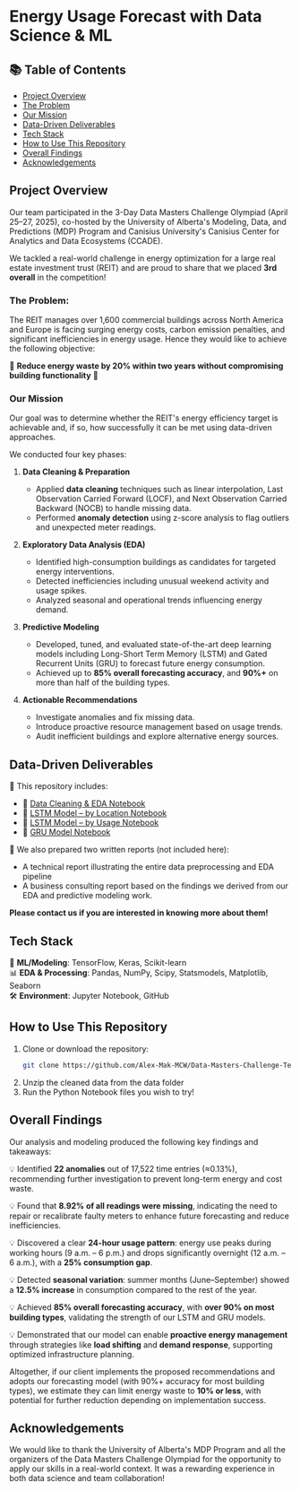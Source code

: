#  Energy Usage Forecast with Data Science & ML

## 📚 Table of Contents

- [Project Overview](#project-overview)
- [The Problem](#the-problem)
- [Our Mission](#our-mission)
- [Data-Driven Deliverables](#data-driven-deliverables)
- [Tech Stack](#tech-stack)
- [How to Use This Repository](#how-to-use-this-repository)
- [Overall Findings](#overall-findings)
- [Acknowledgements](#acknowledgements)

## Project Overview

Our team participated in the 3-Day Data Masters Challenge Olympiad (April 25–27, 2025), co-hosted by the University of Alberta's Modeling, Data, and Predictions (MDP) Program and Canisius University's Canisius Center for Analytics and Data Ecosystems (CCADE). 

We tackled a real-world challenge in energy optimization for a large real estate investment trust (REIT) and are proud to share that we placed **3rd overall** in the competition!

### The Problem:
The REIT manages over 1,600 commercial buildings across North America and Europe is facing surging energy costs, carbon emission penalties, and significant inefficiencies in energy usage. Hence they would like to achieve the following objective:

🎯 **Reduce energy waste by 20% within two years without compromising building functionality** 🎯

### Our Mission

Our goal was to determine whether the REIT's energy efficiency target is achievable and, if so, how successfully it can be met using data-driven approaches.

We conducted four key phases:

1. **Data Cleaning & Preparation**
   - Applied **data cleaning** techniques such as linear interpolation, Last Observation Carried Forward (LOCF), and Next Observation Carried Backward (NOCB) to handle missing data.
   - Performed **anomaly detection** using z-score analysis to flag outliers and unexpected meter readings.

2. **Exploratory Data Analysis (EDA)**
   - Identified high-consumption buildings as candidates for targeted energy interventions.
   - Detected inefficiencies including unusual weekend activity and usage spikes.
   - Analyzed seasonal and operational trends influencing energy demand.

3. **Predictive Modeling**
   - Developed, tuned, and evaluated state-of-the-art deep learning models including Long-Short Term Memory (LSTM) and Gated Recurrent Units (GRU) to forecast future energy consumption.
   - Achieved up to **85% overall forecasting accuracy**, and **90%+** on more than half of the building types.

4. **Actionable Recommendations**
   - Investigate anomalies and fix missing data.
   - Introduce proactive resource management based on usage trends.
   - Audit inefficient buildings and explore alternative energy sources.

## Data-Driven Deliverables

📂 This repository includes:

- 📄 [Data Cleaning & EDA Notebook](./Python_Notebooks/Preprocessing_and_EDA.ipynb)
- 📄 [LSTM Model – by Location Notebook](./Python_Notebooks/LSTM_by_Location.ipynb)
- 📄 [LSTM Model – by Usage Notebook](./Python_Notebooks/LSTM_by_Use.ipynb)
- 📄 [GRU Model Notebook](./Python_Notebooks/GRU_by_use.ipynb)

📌 We also prepared two written reports (not included here):
  - A technical report illustrating the entire data preprocessing and EDA pipeline
  - A business consulting report based on the findings we derived from our EDA and predictive modeling work.
    
  **Please contact us if you are interested in knowing more about them!**

## Tech Stack

🤖 **ML/Modeling**: TensorFlow, Keras, Scikit-learn  
📊 **EDA & Processing**: Pandas, NumPy, Scipy, Statsmodels, Matplotlib, Seaborn  
🛠️ **Environment**: Jupyter Notebook, GitHub


## How to Use This Repository

1. Clone or download the repository:
   ```bash
   git clone https://github.com/Alex-Mak-MCW/Data-Masters-Challenge-Team7.git
   ```
2. Unzip the cleaned data from the data folder 
3. Run the Python Notebook files you wish to try!

## Overall Findings

Our analysis and modeling produced the following key findings and takeaways:

💡  Identified **22 anomalies** out of 17,522 time entries (≈0.13%), recommending further investigation to prevent long-term energy and cost waste.

💡 Found that **8.92% of all readings were missing**, indicating the need to repair or recalibrate faulty meters to enhance future forecasting and reduce inefficiencies.

💡 Discovered a clear **24-hour usage pattern**: energy use peaks during working hours (9 a.m. – 6 p.m.) and drops significantly overnight (12 a.m. – 6 a.m.), with a **25% consumption gap**.

💡 Detected **seasonal variation**: summer months (June–September) showed a **12.5% increase** in consumption compared to the rest of the year.

💡 Achieved **85% overall forecasting accuracy**, with **over 90% on most building types**, validating the strength of our LSTM and GRU models.

💡 Demonstrated that our model can enable **proactive energy management** through strategies like **load shifting** and **demand response**, supporting optimized infrastructure planning.

Altogether, if our client implements the proposed recommendations and adopts our forecasting model (with 90%+ accuracy for most building types), we estimate they can limit energy waste to **10% or less**, with potential for further reduction depending on implementation success.

## Acknowledgements 
We would like to thank the University of Alberta's MDP Program and all the organizers of the Data Masters Challenge Olympiad for the opportunity to apply our skills in a real-world context. It was a rewarding experience in both data science and team collaboration!
